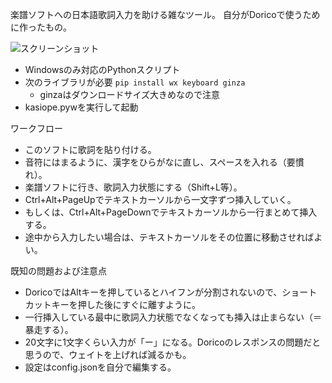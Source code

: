 楽譜ソフトへの日本語歌詞入力を助ける雑なツール。
自分がDoricoで使うために作ったもの。

![スクリーンショット](https://i.imgur.com/zoo2vy1.png)

- Windowsのみ対応のPythonスクリプト
- 次のライブラリが必要 `pip install wx keyboard ginza`
  - ginzaはダウンロードサイズ大きめなので注意
- kasiope.pywを実行して起動

ワークフロー
- このソフトに歌詞を貼り付ける。
- 音符にはまるように、漢字をひらがなに直し、スペースを入れる（要慣れ）。
- 楽譜ソフトに行き、歌詞入力状態にする（Shift+L等）。
- Ctrl+Alt+PageUpでテキストカーソルから一文字ずつ挿入していく。
- もしくは、Ctrl+Alt+PageDownでテキストカーソルから一行まとめて挿入する。
- 途中から入力したい場合は、テキストカーソルをその位置に移動させればよい。

既知の問題および注意点
- DoricoではAltキーを押しているとハイフンが分割されないので、ショートカットキーを押した後にすぐに離すように。
- 一行挿入している最中に歌詞入力状態でなくなっても挿入は止まらない（＝暴走する）。
- 20文字に1文字くらい入力が「ー」になる。Doricoのレスポンスの問題だと思うので、ウェイトを上げれば減るかも。
- 設定はconfig.jsonを自分で編集する。